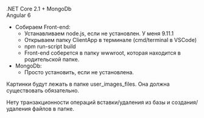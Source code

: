 .NET Core 2.1 + MongoDb <br/>
Angular 6

* Собираем Front-end:
  * Устанавливаем node.js, если не установлен. У меня 9.11.1
  * Открываем папку ClientApp в терминале (cmd/terminal в VSCode)
  * npm run-script build
  * Front-end соберется в папку wwwroot, которая находится в родительской папке.
* MongoDb:
  * Просто установить, если не установлена.

Картинки будут лежать в папке user_images_files. Она должна существовать обязательно.

Нету транзакционности операций вставки/удаления из базы и создания/удаления файлов в папке.
